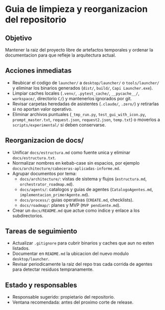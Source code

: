 # Guia de limpieza y reorganizacion del repositorio

## Objetivo
Mantener la raiz del proyecto libre de artefactos temporales y ordenar la documentacion para que refleje la arquitectura actual.

## Acciones inmediatas
- Reubicar el codigo de `launcher/` a `desktop/launcher/` o `tools/launcher/` y eliminar los binarios generados (`dist/`, `build/`, `Capi Launcher.exe`).
- Limpiar caches locales (`.venv/`, `.pytest_cache/`, `__pycache__/`, `workspace/`, directorio `C/`) y mantenerlos ignorados por git.
- Revisar carpetas heredadas de asistentes (`.claude/`, `.zero/`) y retirarlas si no aportan valor operativo.
- Eliminar archivos puntuales (`_tmp_run.py`, `test_gui_with_icon.py`, `prompt_master.txt`, `request.json`, `request2.json`, `temp.txt`) o moverlos a `scripts/experimental/` si deben conservarse.

## Reorganizacion de docs/
- Unificar `docs/estructura.md` como fuente unica y eliminar `docs/estructura.txt`.
- Normalizar nombres en kebab-case sin espacios, por ejemplo `docs/architecture/cabeceras-aplicadas-informe.md`.
- Agrupar documentos por tema:
  - `docs/architecture/`: vistas de sistema y flujos (`estructura.md`, `orchestrator_roadmap.md`).
  - `docs/agents/`: catalogos y guias de agentes (`CatalogoAgentes.md`, `implementacion_primerAgente.md`).
  - `docs/process/`: guias operativas (`CREATE.md`, checklists).
  - `docs/roadmap/`: planes y MVP (`MVP pendiente.md`).
- Crear un `docs/README.md` que actue como indice y enlace a los subdirectorios.

## Tareas de seguimiento
- Actualizar `.gitignore` para cubrir binarios y caches que aun no esten listados.
- Documentar en `README.md` la ubicacion del nuevo modulo `desktop/launcher`.
- Revisar periodicamente la raiz del repo tras cada corrida de agentes para detectar residuos tempranamente.

## Estado y responsables
- Responsable sugerido: propietario del repositorio.
- Ventana recomendada: antes del proximo corte de release.
